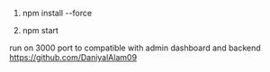 1.  npm install --force

2.  npm start

run on 3000 port to compatible with admin dashboard and backend
https://github.com/DaniyalAlam09
